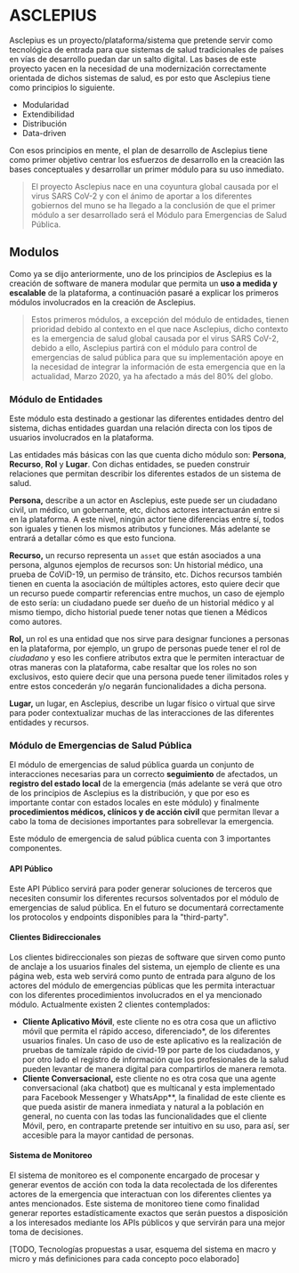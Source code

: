 # ASCLEPIUS
Asclepius es un proyecto/plataforma/sistema que pretende servir como tecnológica de entrada para que sistemas de salud tradicionales de países en vías de desarrollo puedan dar un salto digital. Las bases de este proyecto yacen en la necesidad de una modernización correctamente orientada de dichos sistemas de salud, es por esto que Asclepius tiene como principios lo siguiente.

- Modularidad
- Extendibilidad
- Distribución
- Data-driven

Con esos principios en mente, el plan de desarrollo de Asclepius tiene como primer objetivo centrar los esfuerzos de desarrollo en la creación las bases conceptuales y desarrollar un primer módulo para su uso inmediato. 

> El proyecto Asclepius nace en una coyuntura global causada por el virus SARS CoV-2 y con el ánimo de aportar a los diferentes gobiernos del muno se ha llegado a la conclusión de que el primer módulo a ser desarrollado será el Módulo para Emergencias de Salud Pública.  

## Modulos

Como ya se dijo anteriormente, uno de los principios de Asclepius es la creación de software de manera modular que permita un **uso a medida y escalable** de la plataforma, a continuación pasaré a explicar los primeros módulos involucrados en la creación de Asclepius. 

> Estos primeros módulos, a excepción del módulo de entidades, tienen prioridad debido al contexto en el que nace Asclepius, dicho contexto es la emergencia de salud global causada por el virus SARS CoV-2, debido a ello, Asclepius partirá con el módulo para control de emergencias de salud pública para que su implementación apoye en la necesidad de integrar la información de esta emergencia que en la actualidad, Marzo 2020, ya ha afectado a más del 80% del globo.

### Módulo de Entidades

Este módulo esta destinado a gestionar las diferentes entidades dentro del sistema, dichas entidades guardan una relación directa con los tipos de usuarios involucrados en la plataforma.

Las entidades más básicas con las que cuenta dicho módulo son: **Persona**, **Recurso**, **Rol** y **Lugar**. Con dichas entidades, se pueden construir relaciones que permitan describir los diferentes estados de un sistema de salud.

**Persona,** describe a un actor en Asclepius, este puede ser un ciudadano civil, un médico, un gobernante, etc, dichos actores interactuarán entre si en la plataforma. A este nivel, ningún actor tiene diferencias entre sí, todos son iguales y tienen los mismos atributos y funciones. Más adelante se entrará a detallar cómo es que esto funciona.

**Recurso,** un recurso representa un `asset` que están asociados a una persona, algunos ejemplos de recursos son: Un historial médico, una prueba de CoViD-19, un permiso de tránsito, etc. Dichos recursos también tienen en cuenta la asociación de múltiples actores, esto quiere decir que un recurso puede compartir referencias entre muchos, un caso de ejemplo de esto sería: un ciudadano puede ser dueño de un historial médico y al mismo tiempo, dicho historial puede tener notas que tienen a Médicos como autores.

**Rol,** un rol es una entidad que nos sirve para designar funciones a personas en la plataforma, por ejemplo, un grupo de personas puede tener el rol de *ciudadano* y eso les confiere atributos extra que le permiten interactuar de otras maneras con la plataforma, cabe resaltar que los roles no son exclusivos, esto quiere decir que una persona puede tener ilimitados roles y entre estos concederán y/o negarán funcionalidades a dicha persona.

**Lugar,** un lugar, en Asclepius, describe un lugar físico o virtual que sirve para poder contextualizar muchas de las interacciones de las diferentes entidades y recursos.



### Módulo de Emergencias de Salud Pública

El módulo de emergencias de salud pública guarda un conjunto de interacciones necesarias para un correcto **seguimiento** de afectados, un **registro del estado local** de la emergencia (más adelante se verá que otro de los principios de Asclepius es la distribución, y que por eso es importante contar con estados locales en este módulo) y finalmente **procedimientos médicos, clínicos y de acción civil** que permitan llevar a cabo la toma de decisiones importantes para sobrellevar la emergencia.

Este módulo de emergencia de salud pública cuenta con 3 importantes componentes.

#### API Público

Este API Público servirá para poder generar soluciones de terceros que necesiten consumir los diferentes recursos solventados por el módulo de emergencias de salud pública. En el futuro se documentará correctamente los protocolos y endpoints disponibles para la "third-party".

#### Clientes Bidireccionales

Los clientes bidireccionales son piezas de software que sirven como punto de anclaje a los usuarios finales del sistema, un ejemplo de cliente es una página web, esta web servirá como punto de entrada para alguno de los actores del módulo de emergencias públicas que les permita interactuar con los diferentes procedimientos involucrados en el ya mencionado módulo. Actualmente existen 2 clientes contemplados:

- **Cliente Aplicativo Móvil**, este cliente no es otra cosa que un aflictivo móvil que permita el rápido acceso, diferenciado*, de los diferentes usuarios finales. Un caso de uso de este aplicativo es la realización de pruebas de tamízale rápido de civid-19 por parte de los ciudadanos, y por otro lado el registro de información que los profesionales de la salud pueden levantar de manera digital para compartirlos de manera remota.
- **Cliente Conversacional,** este cliente no es otra cosa que una agente conversacional (aka chatbot) que es multicanal y esta implementado para Facebook Messenger y WhatsApp**, la finalidad de este cliente es que pueda asistir de manera inmediata y natural a la población en general, no cuenta con las todas las funcionalidades que el cliente Móvil, pero, en contraparte pretende ser intuitivo en su uso, para así, ser accesible para la mayor cantidad de personas.



#### Sistema de Monitoreo

El sistema de monitoreo es el componente encargado de procesar y generar eventos de acción con toda la data recolectada de los diferentes actores de la emergencia que interactuan con los diferentes clientes ya antes mencionados. Este sistema de monitoreo tiene como finalidad generar reportes estadísticamente exactos que serán puestos a disposición a los interesados mediante los APIs públicos y que servirán para una mejor toma de decisiones.

[TODO, Tecnologías propuestas a usar, esquema del sistema en macro y micro y más definiciones para cada concepto poco elaborado]



